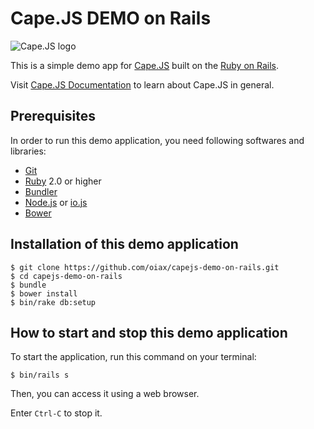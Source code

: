 # Cape.JS DEMO on Rails

![Cape.JS logo](https://cdn.rawgit.com/oiax/capejs/logo1/doc/logo/capejs.svg)

This is a simple demo app for [Cape.JS](https://github.com/oiax/capejs) built
on the [Ruby on Rails](http://rubyonrails.org/).

Visit [Cape.JS Documentation](http://oiax.github.io/capejs/) to learn about Cape.JS in general.

## Prerequisites

In order to run this demo application, you need following softwares and libraries:

* [Git](http://git-scm.com/)
* [Ruby](https://www.ruby-lang.org/en/) 2.0 or higher
* [Bundler](http://bundler.io/)
* [Node.js](https://nodejs.org/) or [io.js](https://iojs.org/en/index.html)
* [Bower](http://bower.io/)

## Installation of this demo application

```
$ git clone https://github.com/oiax/capejs-demo-on-rails.git
$ cd capejs-demo-on-rails
$ bundle
$ bower install
$ bin/rake db:setup
```

## How to start and stop this demo application

To start the application, run this command on your terminal:

```
$ bin/rails s
```

Then, you can access it using a web browser.

Enter `Ctrl-C` to stop it.
